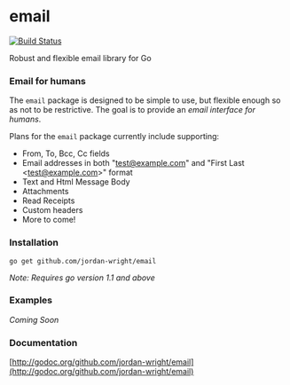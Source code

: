 email
=====

[![Build Status](https://travis-ci.org/jordan-wright/email.png?branch=master)](https://travis-ci.org/jordan-wright/email)

Robust and flexible email library for Go

### Email for humans
The ```email``` package is designed to be simple to use, but flexible enough so as not to be restrictive. The goal is to provide an *email interface for humans*.

Plans for the ```email``` package currently include supporting:
*  From, To, Bcc, Cc fields
*  Email addresses in both "test@example.com" and "First Last &lt;test@example.com&gt;" format
*  Text and Html Message Body
*  Attachments
*  Read Receipts
*  Custom headers
*  More to come!

### Installation
```go get github.com/jordan-wright/email```

*Note: Requires go version 1.1 and above*

### Examples
*Coming Soon*

### Documentation
[http://godoc.org/github.com/jordan-wright/email](http://godoc.org/github.com/jordan-wright/email)
